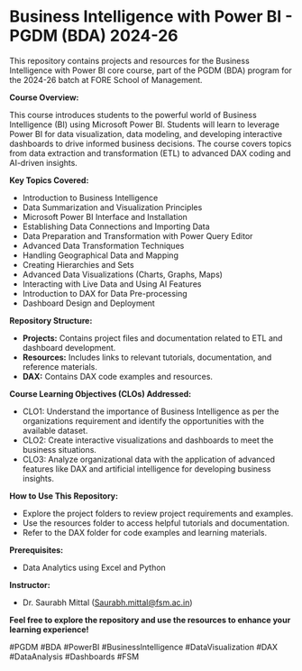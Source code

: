 # Business Intelligence with Power BI - PGDM (BDA) 2024-26

This repository contains projects and resources for the Business Intelligence with Power BI core course, part of the PGDM (BDA) program for the 2024-26 batch at FORE School of Management.

**Course Overview:**

This course introduces students to the powerful world of Business Intelligence (BI) using Microsoft Power BI. Students will learn to leverage Power BI for data visualization, data modeling, and developing interactive dashboards to drive informed business decisions. The course covers topics from data extraction and transformation (ETL) to advanced DAX coding and AI-driven insights.

**Key Topics Covered:**

* Introduction to Business Intelligence
* Data Summarization and Visualization Principles
* Microsoft Power BI Interface and Installation
* Establishing Data Connections and Importing Data
* Data Preparation and Transformation with Power Query Editor
* Advanced Data Transformation Techniques
* Handling Geographical Data and Mapping
* Creating Hierarchies and Sets
* Advanced Data Visualizations (Charts, Graphs, Maps)
* Interacting with Live Data and Using AI Features
* Introduction to DAX for Data Pre-processing
* Dashboard Design and Deployment

**Repository Structure:**

* **Projects:** Contains project files and documentation related to ETL and dashboard development.
* **Resources:** Includes links to relevant tutorials, documentation, and reference materials.
* **DAX:** Contains DAX code examples and resources.

**Course Learning Objectives (CLOs) Addressed:**

* CLO1: Understand the importance of Business Intelligence as per the organizations requirement and identify the opportunities with the available dataset.
* CLO2: Create interactive visualizations and dashboards to meet the business situations.
* CLO3: Analyze organizational data with the application of advanced features like DAX and artificial intelligence for developing business insights.

**How to Use This Repository:**

* Explore the project folders to review project requirements and examples.
* Use the resources folder to access helpful tutorials and documentation.
* Refer to the DAX folder for code examples and learning materials.

**Prerequisites:**

* Data Analytics using Excel and Python

**Instructor:**

* Dr. Saurabh Mittal (Saurabh.mittal@fsm.ac.in)

**Feel free to explore the repository and use the resources to enhance your learning experience!**

#PGDM #BDA #PowerBI #BusinessIntelligence #DataVisualization #DAX #DataAnalysis #Dashboards #FSM
